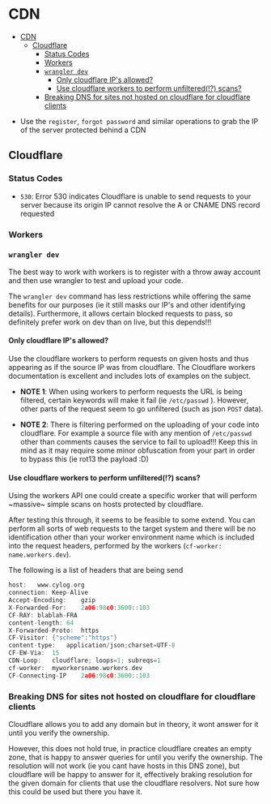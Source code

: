 # CDN
- [CDN](#cdn)
  - [Cloudflare](#cloudflare)
    - [Status Codes](#status-codes)
    - [Workers](#workers)
    - [`wrangler dev`](#wrangler-dev)
      - [Only cloudflare IP's allowed?](#only-cloudflare-ips-allowed)
      - [Use cloudflare workers to perform unfiltered(!?) scans?](#use-cloudflare-workers-to-perform-unfiltered-scans)
    - [Breaking DNS for sites not hosted on cloudflare for cloudflare clients](#breaking-dns-for-sites-not-hosted-on-cloudflare-for-cloudflare-clients)

* Use the `register`, `forgot password` and similar operations to grab the IP of the server protected behind a CDN

## Cloudflare

### Status Codes
* `530`: Error 530 indicates Cloudflare is unable to send requests to your server because its origin IP cannot resolve the A or CNAME DNS record requested


### Workers

### `wrangler dev`
The best way to work with workers is to register with a throw away account and then use wrangler to test and upload your code.

The `wrangler dev` command has less restrictions while offering the same benefits for our purposes (ie it still masks our IP's and other identifying details). Furthermore, it allows certain blocked requests to pass, so definitely prefer work on dev than on live, but this depends!!!

#### Only cloudflare IP's allowed?
Use the cloudflare workers to perform requests on given hosts and thus appearing as if the source IP was from cloudflare. The Cloudflare workers documentation is excellent and includes lots of examples on the subject.

* **NOTE 1**: When using workers to perform requests the URL is being filtered, certain keywords will make it fail (ie `/etc/passwd` ). However, other parts of the request seem to go unfiltered (such as json `POST` data).

* **NOTE 2**: There is filtering performed on the uploading of your code into cloudflare. For example a source file with any mention of `/etc/passwd` other than comments causes the service to fail to upload!!! Keep this in mind as it may require some minor obfuscation from your part in order to bypass this (ie rot13 the payload :D)

#### Use cloudflare workers to perform unfiltered(!?) scans?
Using the workers API one could create a specific worker that will
perform ~massive~ simple scans on hosts protected by cloudflare.

After testing this through, it seems to be feasible to some extend.
You can perform all sorts of web requests to the target system and
there will be no identification other than your worker environment
name which is included into the request headers, performed by the
workers (`cf-worker: name.workers.dev`).

The following is a list of headers that are being send
```c
host:	www.cylog.org
connection:	Keep-Alive
Accept-Encoding:	gzip
X-Forwarded-For:	2a06:98c0:3600::103
CF-RAY:	blablah-FRA
content-length:	64
X-Forwarded-Proto:	https
CF-Visitor:	{"scheme":"https"}
content-type:	application/json;charset=UTF-8
CF-EW-Via:	15
CDN-Loop:	cloudflare; loops=1; subreqs=1
cf-worker:	myworkersname.workers.dev
CF-Connecting-IP	2a06:98c0:3600::103
```

### Breaking DNS for sites not hosted on cloudflare for cloudflare clients
Cloudflare allows you to add any domain but in theory, it wont answer for it until you verify the ownership.

However, this does not hold true, in practice cloudflare creates an empty zone, that is happy to answer queries for until you verify the ownership. The resolution will not work (ie you cant have hosts in this DNS zone), but cloudflare will be happy to answer for it, effectively braking resolution for the given domain for clients that use the cloudflare resolvers. Not sure how this could be used but there you have it.